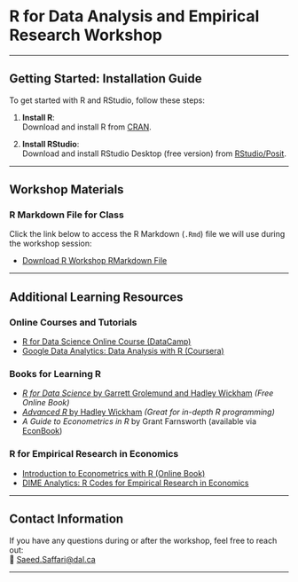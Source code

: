 # R for Data Analysis and Empirical Research Workshop


---

## **Getting Started: Installation Guide**

To get started with R and RStudio, follow these steps:

1. **Install R**:  
   Download and install R from [CRAN](https://cran.r-project.org).
   
2. **Install RStudio**:  
   Download and install RStudio Desktop (free version) from [RStudio/Posit](https://posit.co/download/rstudio-desktop/).

---

## **Workshop Materials**

### **R Markdown File for Class**  
Click the link below to access the R Markdown (`.Rmd`) file we will use during the workshop session:  
- [Download R Workshop RMarkdown File](https://github.com/yourusername/R_Python_Workshop_ARDC_Win_2025/blob/main/R%20Sessions/Intro_R__ARDC_Winter_2025.Rmd)

---

## **Additional Learning Resources**

### **Online Courses and Tutorials**
- [R for Data Science Online Course (DataCamp)](https://www.datacamp.com/courses/free-introduction-to-r)
- [Google Data Analytics: Data Analysis with R (Coursera)](https://www.coursera.org/learn/data-analysis-with-r)

### **Books for Learning R**
- [*R for Data Science* by Garrett Grolemund and Hadley Wickham](https://r4ds.had.co.nz) *(Free Online Book)*  
- [*Advanced R* by Hadley Wickham](https://adv-r.hadley.nz) *(Great for in-depth R programming)*  
- *A Guide to Econometrics in R* by Grant Farnsworth (available via [EconBook](https://econbook.com/))

### **R for Empirical Research in Economics**
- [Introduction to Econometrics with R (Online Book)](https://www.econometrics-with-r.org/)  
- [DIME Analytics: R Codes for Empirical Research in Economics](https://dimewiki.worldbank.org/R)

---

## **Contact Information**  
If you have any questions during or after the workshop, feel free to reach out:  
📧 Saeed.Saffari@dal.ca  

---
